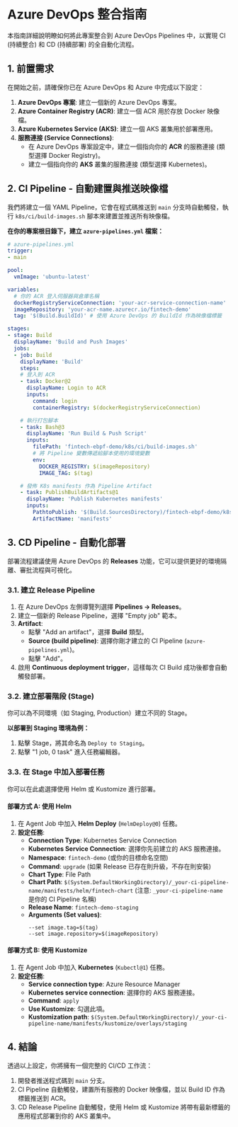 # Azure DevOps 整合指南

本指南詳細說明瞭如何將此專案整合到 Azure DevOps Pipelines 中，以實現 CI (持續整合) 和 CD (持續部署) 的全自動化流程。

## 1. 前置需求

在開始之前，請確保你已在 Azure DevOps 和 Azure 中完成以下設定：

1.  **Azure DevOps 專案**: 建立一個新的 Azure DevOps 專案。
2.  **Azure Container Registry (ACR)**: 建立一個 ACR 用於存放 Docker 映像檔。
3.  **Azure Kubernetes Service (AKS)**: 建立一個 AKS 叢集用於部署應用。
4.  **服務連接 (Service Connections)**:
    -   在 Azure DevOps 專案設定中，建立一個指向你的 **ACR** 的服務連接 (類型選擇 Docker Registry)。
    -   建立一個指向你的 **AKS** 叢集的服務連接 (類型選擇 Kubernetes)。

## 2. CI Pipeline - 自動建置與推送映像檔

我們將建立一個 YAML Pipeline，它會在程式碼推送到 `main` 分支時自動觸發，執行 `k8s/ci/build-images.sh` 腳本來建置並推送所有映像檔。

**在你的專案根目錄下，建立 `azure-pipelines.yml` 檔案：**

```yaml
# azure-pipelines.yml
trigger:
- main

pool:
  vmImage: 'ubuntu-latest'

variables:
  # 你的 ACR 登入伺服器與倉庫名稱
  dockerRegistryServiceConnection: 'your-acr-service-connection-name'
  imageRepository: 'your-acr-name.azurecr.io/fintech-demo'
  tag: '$(Build.BuildId)' # 使用 Azure DevOps 的 BuildId 作為映像檔標籤

stages:
- stage: Build
  displayName: 'Build and Push Images'
  jobs:
  - job: Build
    displayName: 'Build'
    steps:
    # 登入到 ACR
    - task: Docker@2
      displayName: Login to ACR
      inputs:
        command: login
        containerRegistry: $(dockerRegistryServiceConnection)

    # 執行打包腳本
    - task: Bash@3
      displayName: 'Run Build & Push Script'
      inputs:
        filePath: 'fintech-ebpf-demo/k8s/ci/build-images.sh'
        # 將 Pipeline 變數傳遞給腳本使用的環境變數
        env:
          DOCKER_REGISTRY: $(imageRepository)
          IMAGE_TAG: $(tag)

    # 發佈 K8s manifests 作為 Pipeline Artifact
    - task: PublishBuildArtifacts@1
      displayName: 'Publish Kubernetes manifests'
      inputs:
        PathtoPublish: '$(Build.SourcesDirectory)/fintech-ebpf-demo/k8s'
        ArtifactName: 'manifests'
```

## 3. CD Pipeline - 自動化部署

部署流程建議使用 Azure DevOps 的 **Releases** 功能，它可以提供更好的環境隔離、審批流程與可視化。

### 3.1. 建立 Release Pipeline

1.  在 Azure DevOps 左側導覽列選擇 **Pipelines -> Releases**。
2.  建立一個新的 Release Pipeline，選擇 "Empty job" 範本。
3.  **Artifact**:
    -   點擊 "Add an artifact"，選擇 **Build** 類型。
    -   **Source (build pipeline)**: 選擇你剛才建立的 CI Pipeline (`azure-pipelines.yml`)。
    -   點擊 "Add"。
4.  啟用 **Continuous deployment trigger**，這樣每次 CI Build 成功後都會自動觸發部署。

### 3.2. 建立部署階段 (Stage)

你可以為不同環境（如 Staging, Production）建立不同的 Stage。

**以部署到 Staging 環境為例：**

1.  點擊 Stage，將其命名為 `Deploy to Staging`。
2.  點擊 "1 job, 0 task" 進入任務編輯器。

### 3.3. 在 Stage 中加入部署任務

你可以在此處選擇使用 Helm 或 Kustomize 進行部署。

#### 部署方式 A: 使用 Helm

1.  在 Agent Job 中加入 **Helm Deploy** (`HelmDeploy@0`) 任務。
2.  **設定任務**:
    -   **Connection Type**: Kubernetes Service Connection
    -   **Kubernetes Service Connection**: 選擇你先前建立的 AKS 服務連接。
    -   **Namespace**: `fintech-demo` (或你的目標命名空間)
    -   **Command**: `upgrade` (如果 Release 已存在則升級，不存在則安裝)
    -   **Chart Type**: File Path
    -   **Chart Path**: `$(System.DefaultWorkingDirectory)/_your-ci-pipeline-name/manifests/helm/fintech-chart` (注意: `_your-ci-pipeline-name` 是你的 CI Pipeline 名稱)
    -   **Release Name**: `fintech-demo-staging`
    -   **Arguments (Set values)**:
        ```
        --set image.tag=$(tag)
        --set image.repository=$(imageRepository)
        ```

#### 部署方式 B: 使用 Kustomize

1.  在 Agent Job 中加入 **Kubernetes** (`Kubectl@1`) 任務。
2.  **設定任務**:
    -   **Service connection type**: Azure Resource Manager
    -   **Kubernetes service connection**: 選擇你的 AKS 服務連接。
    -   **Command**: `apply`
    -   **Use Kustomize**: 勾選此項。
    -   **Kustomization path**: `$(System.DefaultWorkingDirectory)/_your-ci-pipeline-name/manifests/kustomize/overlays/staging`

## 4. 結論

透過以上設定，你將擁有一個完整的 CI/CD 工作流：
1.  開發者推送程式碼到 `main` 分支。
2.  CI Pipeline 自動觸發，建置所有服務的 Docker 映像檔，並以 Build ID 作為標籤推送到 ACR。
3.  CD Release Pipeline 自動觸發，使用 Helm 或 Kustomize 將帶有最新標籤的應用程式部署到你的 AKS 叢集中。 